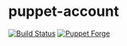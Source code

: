 puppet-account
=============

[![Build Status](https://travis-ci.org/tampakrap/puppet-account.png?branch=master)](https://travis-ci.org/tampakrap/puppet-account)
[![Puppet Forge](http://img.shields.io/puppetforge/v/tampakrap/account.svg)](https://forge.puppetlabs.com/tampakrap/account)
